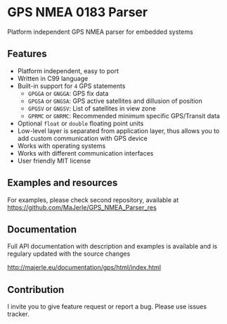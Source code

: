 # GPS NMEA 0183 Parser

Platform independent GPS NMEA parser for embedded systems

## Features

- Platform independent, easy to port
- Written in C99 language
- Built-in support for `4` GPS statements
    - `GPGGA` or `GNGGA`: GPS fix data
    - `GPGSA` or `GNGSA`: GPS active satellites and dillusion of position
    - `GPGSV` or `GNGSV`: List of satellites in view zone
    - `GPRMC` or `GNRMC`: Recommended minimum specific GPS/Transit data
- Optional `float` or `double` floating point units
- Low-level layer is separated from application layer, thus allows you to add custom communication with GPS device
- Works with operating systems
- Works with different communication interfaces
- User friendly MIT license

## Examples and resources

For examples, please check second repository, available at https://github.com/MaJerle/GPS_NMEA_Parser_res

## Documentation

Full API documentation with description and examples is available and is regulary updated with the source changes

http://majerle.eu/documentation/gps/html/index.html

## Contribution

I invite you to give feature request or report a bug. Please use issues tracker.

